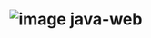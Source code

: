 # ![image](https://user-images.githubusercontent.com/78089301/190299992-3d47f239-0b16-49b5-8656-239e22f3e7bd.png) java-web
